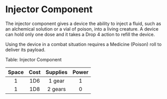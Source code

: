 # Injector Component

The injector component gives a device the ability to inject a fluid,
such as an alchemical solution or a vial of poison, into a living
creature. A device can hold only one dose and it takes a Drop 4 action
to refill the device.

Using the device in a combat situation requires a Medicine (Poison)
roll to deliver its payload.

Table: Injector Component

| Space | Cost  | Supplies | Power |
| :---: | :---: | :------: | :---: |
| 1     | 1D6   | 1 gear   | 1     |
| 1     | 1D8   | 2 gears  | 0     |

